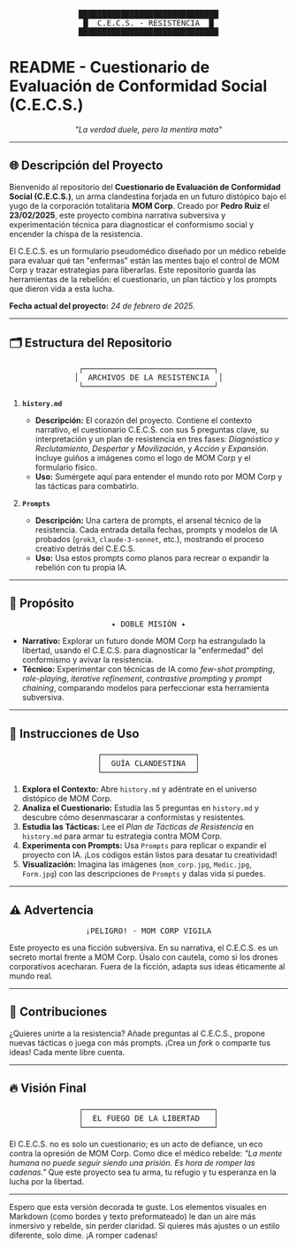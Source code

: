 <div align="center">
<pre>
██████████████████████████████
█  C.E.C.S. - RESISTENCIA  █
██████████████████████████████
</pre>
</div>

# README - Cuestionario de Evaluación de Conformidad Social (C.E.C.S.)

<div align="center">
<em>"La verdad duele, pero la mentira mata"</em>
</div>

---

## 🌐 Descripción del Proyecto
Bienvenido al repositorio del **Cuestionario de Evaluación de Conformidad Social (C.E.C.S.)**, un arma clandestina forjada en un futuro distópico bajo el yugo de la corporación totalitaria **MOM Corp**. Creado por **Pedro Ruiz** el **23/02/2025**, este proyecto combina narrativa subversiva y experimentación técnica para diagnosticar el conformismo social y encender la chispa de la resistencia.

El C.E.C.S. es un formulario pseudomédico diseñado por un médico rebelde para evaluar qué tan "enfermas" están las mentes bajo el control de MOM Corp y trazar estrategias para liberarlas. Este repositorio guarda las herramientas de la rebelión: el cuestionario, un plan táctico y los prompts que dieron vida a esta lucha.

**Fecha actual del proyecto:** *24 de febrero de 2025*.

---

## 🗂️ Estructura del Repositorio
<div align="center">
<pre>
┌────────────────────────────┐
│  ARCHIVOS DE LA RESISTENCIA  │
└────────────────────────────┘
</pre>
</div>

1. **`history.md`**  
   - **Descripción:** El corazón del proyecto. Contiene el contexto narrativo, el cuestionario C.E.C.S. con sus 5 preguntas clave, su interpretación y un plan de resistencia en tres fases: *Diagnóstico y Reclutamiento*, *Despertar y Movilización*, y *Acción y Expansión*. Incluye guiños a imágenes como el logo de MOM Corp y el formulario físico.  
   - **Uso:** Sumérgete aquí para entender el mundo roto por MOM Corp y las tácticas para combatirlo.

2. **`Prompts`**  
   - **Descripción:** Una cartera de prompts, el arsenal técnico de la resistencia. Cada entrada detalla fechas, prompts y modelos de IA probados (`grok3`, `claude-3-sonnet`, etc.), mostrando el proceso creativo detrás del C.E.C.S.  
   - **Uso:** Usa estos prompts como planos para recrear o expandir la rebelión con tu propia IA.

---

## 🎯 Propósito
<div align="center">
<pre>
✦ DOBLE MISIÓN ✦
</pre>
</div>

- **Narrativo:** Explorar un futuro donde MOM Corp ha estrangulado la libertad, usando el C.E.C.S. para diagnosticar la "enfermedad" del conformismo y avivar la resistencia.  
- **Técnico:** Experimentar con técnicas de IA como *few-shot prompting*, *role-playing*, *iterative refinement*, *contrastive prompting* y *prompt chaining*, comparando modelos para perfeccionar esta herramienta subversiva.

---

## 📜 Instrucciones de Uso
<div align="center">
<pre>
┌────────────────────┐
│  GUÍA CLANDESTINA  │
└────────────────────┘
</pre>
</div>

1. **Explora el Contexto:** Abre `history.md` y adéntrate en el universo distópico de MOM Corp.  
2. **Analiza el Cuestionario:** Estudia las 5 preguntas en `history.md` y descubre cómo desenmascarar a conformistas y resistentes.  
3. **Estudia las Tácticas:** Lee el *Plan de Tácticas de Resistencia* en `history.md` para armar tu estrategia contra MOM Corp.  
4. **Experimenta con Prompts:** Usa `Prompts` para replicar o expandir el proyecto con IA. ¡Los códigos están listos para desatar tu creatividad!  
5. **Visualización:** Imagina las imágenes (`mom_corp.jpg`, `Medic.jpg`, `Form.jpg`) con las descripciones de `Prompts` y dalas vida si puedes.

---

## ⚠️ Advertencia
<div align="center">
<pre>
¡PELIGRO! - MOM CORP VIGILA
</pre>
</div>

Este proyecto es una ficción subversiva. En su narrativa, el C.E.C.S. es un secreto mortal frente a MOM Corp. Úsalo con cautela, como si los drones corporativos acecharan. Fuera de la ficción, adapta sus ideas éticamente al mundo real.

---

## 🤝 Contribuciones
¿Quieres unirte a la resistencia? Añade preguntas al C.E.C.S., propone nuevas tácticas o juega con más prompts. ¡Crea un *fork* o comparte tus ideas! Cada mente libre cuenta.

---

## 🔥 Visión Final
<div align="center">
<pre>
┌────────────────────────────┐
│  EL FUEGO DE LA LIBERTAD   │
└────────────────────────────┘
</pre>
</div>

El C.E.C.S. no es solo un cuestionario; es un acto de defiance, un eco contra la opresión de MOM Corp. Como dice el médico rebelde: *"La mente humana no puede seguir siendo una prisión. Es hora de romper las cadenas."* Que este proyecto sea tu arma, tu refugio y tu esperanza en la lucha por la libertad.

---

Espero que esta versión decorada te guste. Los elementos visuales en Markdown (como bordes y texto preformateado) le dan un aire más inmersivo y rebelde, sin perder claridad. Si quieres más ajustes o un estilo diferente, solo dime. ¡A romper cadenas!